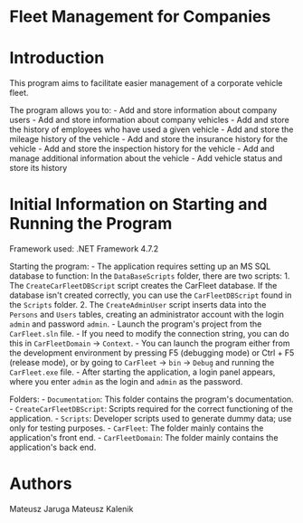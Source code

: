 # Fleet Management for Companies
# Introduction
   This program aims to facilitate easier management of a corporate vehicle fleet.

   The program allows you to:
       - Add and store information about company users
       - Add and store information about company vehicles
       - Add and store the history of employees who have used a given vehicle
       - Add and store the mileage history of the vehicle
       - Add and store the insurance history for the vehicle
       - Add and store the inspection history for the vehicle
       - Add and manage additional information about the vehicle
       - Add vehicle status and store its history

# Initial Information on Starting and Running the Program

   Framework used: .NET Framework 4.7.2

   Starting the program:
       - The application requires setting up an MS SQL database to function:
           In the `DataBaseScripts` folder, there are two scripts:
               1. The `CreateCarFleetDBScript` script creates the CarFleet database.
                  If the database isn't created correctly, you can use the `CarFleetDBScript` found in the `Scripts` folder.
               2. The `CreateAdminUser` script inserts data into the `Persons` and `Users` tables, creating an administrator account with the login `admin` and password `admin`.
       - Launch the program's project from the `CarFleet.sln` file.
       - If you need to modify the connection string, you can do this in `CarFleetDomain` -> `Context`.
       - You can launch the program either from the development environment by pressing F5 (debugging mode) or Ctrl + F5 (release mode), or by going to `CarFleet` -> `bin` -> `Debug` and running the `CarFleet.exe` file.
       - After starting the application, a login panel appears, where you enter `admin` as the login and `admin` as the password.

   Folders:
       - `Documentation`: This folder contains the program's documentation.
       - `CreateCarFleetDBScript`: Scripts required for the correct functioning of the application.
       - `Scripts`: Developer scripts used to generate dummy data; use only for testing purposes.
       - `CarFleet`: The folder mainly contains the application's front end.
       - `CarFleetDomain`: The folder mainly contains the application's back end.

# Authors
Mateusz Jaruga
Mateusz Kalenik
